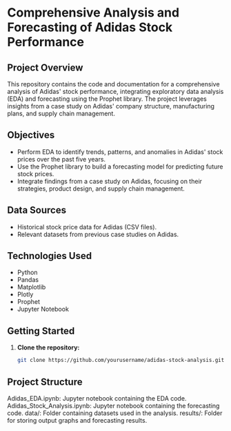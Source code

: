 # Comprehensive Analysis and Forecasting of Adidas Stock Performance

## Project Overview

This repository contains the code and documentation for a comprehensive analysis of Adidas' stock performance, integrating exploratory data analysis (EDA) and forecasting using the Prophet library. The project leverages insights from a case study on Adidas' company structure, manufacturing plans, and supply chain management.

## Objectives

- Perform EDA to identify trends, patterns, and anomalies in Adidas' stock prices over the past five years.
- Use the Prophet library to build a forecasting model for predicting future stock prices.
- Integrate findings from a case study on Adidas, focusing on their strategies, product design, and supply chain management.

## Data Sources

- Historical stock price data for Adidas (CSV files).
- Relevant datasets from previous case studies on Adidas.

## Technologies Used

- Python
- Pandas
- Matplotlib
- Plotly
- Prophet
- Jupyter Notebook

## Getting Started

1. **Clone the repository:**
   ```bash
   git clone https://github.com/yourusername/adidas-stock-analysis.git
   ```

## Project Structure

Adidas_EDA.ipynb: Jupyter notebook containing the EDA code.
Adidas_Stock_Analysis.ipynb: Jupyter notebook containing the forecasting code.
data/: Folder containing datasets used in the analysis.
results/: Folder for storing output graphs and forecasting results.

